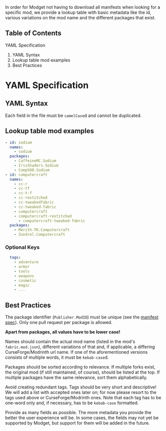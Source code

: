 In order for Modget not having to download all manifests when looking for a specific mod, we provide a lookup table with basic metadata like the id, various variations on the mod name and the different packages that exist.

Table of Contents
----------------------------------
YAML Specification
   1. YAML Syntax
   2. Lookup table mod examples
   3. Best Practices

# YAML Specification

## YAML Syntax
Each field in the file must be `camelCase`d and cannot be duplicated.

## Lookup table mod examples

```YAML
- id: sodium
  names:
    - sodium
  packages:
    - CaffeineMC.Sodium
    - IrisShaders.Sodium
    - Comp500.Sodium
- id: computercraft
  names:
    - cc-r
    - cc-tf
    - cc-t-f
    - cc-restitched
    - cc-tweakedfabric
    - cc-tweaked-fabric
    - computercraft
    - computercraft-restitched
      - computercraft-tweaked-fabric
  packages:
    - Merith-TK.Computercraft
    - Zundrel.Computercraft
```

### Optional Keys

```YAML
  tags:
    - adventure
    - armor
    - tools
    - weapons
    - cosmetic
    - magic
    - ...
```


## Best Practices
The package identifier (`Publisher.ModID`) must be unique (see the [manifest spec](https://github.com/ReviversMC/modget-manifests/tree/master/doc/manifest-spec-v1.md)). Only one pull request per package is allowed.

**Apart from packages, all values have to be lower case!**

Names should contain the actual mod name (listed in the mod's `fabric.mod.json`), different variations of that and, if applicable, a differing CurseForge/Modrinth url name. If one of the aforementioned versions consists of multiple words, it must be `kebab-case`d.

Packages should be sorted according to relevance. If multiple forks exist, the original mod (if still maintained, of course), should be listed at the top. If multiple packages have the same relevance, sort them alphabetically.

Avoid creating redundant tags. Tags should be very short and descriptive! We will add a list with accepted ones later on; for now please resort to the tags used above or CurseForge/Modrinth ones. Note that each tag has to be one-word only and, if necessary, has to be `kebab-case` formatted.

Provide as many fields as possible. The more metadata you provide the better the user experience will be. In some cases, the fields may not yet be supported
by Modget, but support for them will be added in the future.
